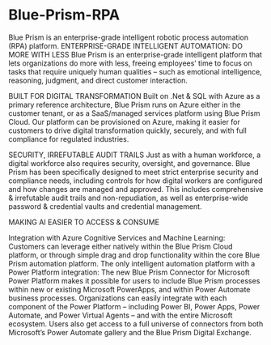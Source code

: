# Blue-Prism-RPA
Blue Prism is an enterprise-grade intelligent robotic process automation (RPA) platform.
ENTERPRISE-GRADE INTELLIGENT AUTOMATION: DO MORE WITH LESS
Blue Prism is an enterprise-grade intelligent platform that lets organizations do more with less, freeing employees’ time to focus on tasks that require uniquely human qualities – such as emotional intelligence, reasoning, judgment, and direct customer interaction. 

BUILT FOR DIGITAL TRANSFORMATION
Built on .Net & SQL with Azure as a primary reference architecture, Blue Prism runs on Azure either in the customer tenant, or as a SaaS/managed services platform using Blue Prism Cloud.
Our platform can be provisioned on Azure, making it easier for customers to drive digital transformation quickly, securely, and with full compliance for regulated industries.

SECURITY, IRREFUTABLE AUDIT TRAILS
Just as with a human workforce, a digital workforce also requires security, oversight, and governance.
Blue Prism has been specifically designed to meet strict enterprise security and compliance needs, including controls for how digital workers are configured and how changes are managed and approved.
This includes comprehensive & irrefutable audit trails and non-repudiation, as well as enterprise-wide password & credential vaults and credential management.


MAKING AI EASIER TO ACCESS & CONSUME

Integration with Azure Cognitive Services and Machine Learning: Customers can leverage either natively within the Blue Prism Cloud platform, or through simple drag and drop functionality within the core Blue Prism automation platform.
The only intelligent automation platform with a Power Platform integration: The new Blue Prism Connector for Microsoft Power Platform makes it possible for users to include Blue Prism processes within new or existing Microsoft PowerApps, and within Power Automate business processes.
Organizations can easily integrate with each component of the Power Platform – including Power BI, Power Apps, Power Automate, and Power Virtual Agents – and with the entire Microsoft ecosystem.
Users also get access to a full universe of connectors from both Microsoft’s Power Automate gallery and the Blue Prism Digital Exchange.
